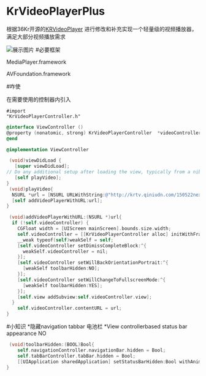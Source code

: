 
# KrVideoPlayerPlus
根据36Kr开源的[KRVideoPlayer](https://github.com/36KrMobile/KRVideoPlayer) 进行修改和补充实现一个轻量级的视频播放器，满足大部分视频播放需求


![展示图片](https://github.com/835239104/KrVideoPlayerPlus/blob/master/KrVideo.gif?raw=true)
#必要框架
<p>MediaPlayer.framework</p>
<p>AVFoundation.framework</p>

#咋使

在需要使用的控制器内引入  <pre><code>#import "KrVideoPlayerController.h"</code></pre>

```objectivec
@interface ViewController ()
@property (nonatomic, strong) KrVideoPlayerController  *videoController;
@end

@implementation ViewController

 (void)viewDidLoad {
   [super viewDidLoad];
// Do any additional setup after loading the view, typically from a nib.
   [self playVideo];
}
 (void)playVideo{
  NSURL *url = [NSURL URLWithString:@"http://krtv.qiniudn.com/150522nextapp"];
  [self addVideoPlayerWithURL:url];
}

 (void)addVideoPlayerWithURL:(NSURL *)url{
  if (!self.videoController) {
    CGFloat width = [UIScreen mainScreen].bounds.size.width;
    self.videoController = [[KrVideoPlayerController alloc] initWithFrame:CGRectMake(0, 64, width, width*(9.0/16.0))];
    __weak typeof(self)weakSelf = self;
    [self.videoController setDimissCompleteBlock:^{
      weakSelf.videoController = nil;
    }];
    [self.videoController setWillBackOrientationPortrait:^{
      [weakSelf toolbarHidden:NO];
    }];
    [self.videoController setWillChangeToFullscreenMode:^{
      [weakSelf toolbarHidden:YES];
    }];
    [self.view addSubview:self.videoController.view];
  }
    self.videoController.contentURL = url;
}
```

#小知识
*隐藏navigation tabbar 电池栏
*View controllerbased status bar appearance    NO
``` objectivec
 (void)toolbarHidden:(BOOL)Bool{
    self.navigationController.navigationBar.hidden = Bool;
    self.tabBarController.tabBar.hidden = Bool;
    [[UIApplication sharedApplication] setStatusBarHidden:Bool withAnimation:UIStatusBarAnimationFade];
}
```

